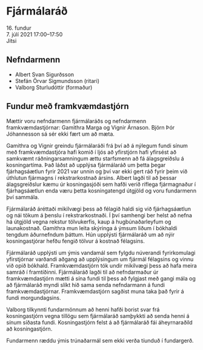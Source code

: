 # Fjármálaráð

16\. fundur  
7\. júlí 2021 17:00–17:50  
Jitsi

## Nefndarmenn

* Albert Svan Sigurðsson
* Stefán Örvar Sigmundsson (ritari)
* Valborg Sturludóttir (formaður)

## Fundur með framkvæmdastjórn

Mættir voru nefndarmenn fjármálaráðs og nefndarmenn framkvæmdastjórnar: Gamithra Marga og Vignir Árnason. Björn Þór Jóhannesson sá sér ekki fært um að mæta.

Gamithra og Vignir greindu fjármálaráði frá því að á nýlegum fundi sínum með framkvæmdastjóra hafi komið í ljós að yfirstjórn hafi yfirsést að samkvæmt ráðningarsamningum ættu starfsmenn að fá álagsgreiðslu á kosningartíma. Það láðst að upplýsa fjármálaráð um þetta þegar fjárhagsáætlun fyrir 2021 var unnin og því var ekki gert ráð fyrir þeim við úthlutun fjármagns í rekstrarkostnað ársins. Albert lagði til að þessar álagsgreiðslur kæmu úr kosningasjóði sem hafði verið ríflega fjármagnaður í fjárhagsáætlun enda væru þetta kosningatengd útgjöld og voru fundarmenn því sammála.

Fjármálaráð áréttaði mikilvægi þess að félagið haldi sig við fjárhagsáætlun og nái tökum á þenslu í rekstrarkostnaði. Í því samhengi ber helst að nefna há útgjöld vegna rekstur tölvukerfis, kaup á hugbúnaðarleyfum og launakostnað. Gamithra mun leita skýringa á ýmsum liðum í bókhaldi tengdum áðurnefndum þáttum. Hún upplýsti fjármálaráð um að nýir kosningastjórar hefðu fengið tölvur á kostnað félagsins.

Fjármálaráð upplýsti um ýmis vandamál sem fylgdu núverandi fyrirkomulagi yfirstjórnar varðandi aðgang að upplýsingum um fjármál félagsins og vinnu við opið bókhald. Framkvæmdastjórn tók undir mikilvægi þess að hafa meira samráð í framtíðinni. Fjármálaráð lagði til að nefndarmaður úr framkvæmdastjórn mætti á sína fundi til þess að fylgjast með gangi mála og að fjármálaráð myndi slíkt hið sama senda nefndarmann á fundi framkvæmdastjórnar. Framkvæmdastjórn sagðist muna taka það fyrir á fundi morgundagsins.

Valborg tilkynnti fundarmönnum að henni hafði borist svar frá kosningastjórn vegna tillögu sem fjármálaráð samþykkti að senda henni á sínum síðasta fundi. Kosningastjórn felst á að fjármálaráð fái áheyrnaraðild að kosningastjórn.

Fundarmenn ræddu ýmis trúnaðarmál sem ekki verða tíunduð í fundargerð.
